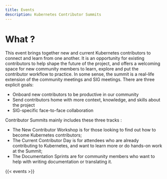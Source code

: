 ```yaml
---
title: Events 
description: Kubernetes Contributor Summits 
---
```


# What ?
This event brings together new and current Kubernetes contributors to connect and learn from one another. It is an opportunity for existing contributors to help shape the future of the project, and offers a welcoming space for new community members to learn, explore and put the contributor workflow to practice.
In some sense, the summit is a real-life extension of the community meetings and SIG meetings. There are three explicit goals:

- Onboard new contributors to be productive in our community
- Send contributors home with more context, knowledge, and skills about the project
- SIG-specific face-to-face collaboration

Contributor Summits mainly includes these three tracks :
* The New Contributor Workshop is for those looking to find out how to become Kubernetes contributors;
* The Current Contributor Day is for attendees who are already contributing to Kubernetes, and want to learn more or do hands-on work at the Summit;
* The Documentation Sprints are for community members who want to help with writing documentation or translating it.

{{< events >}}
 